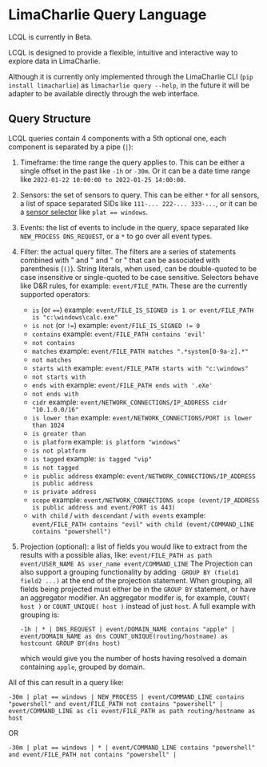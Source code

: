 # LimaCharlie Query Language

LCQL is currently in Beta.

LCQL is designed to provide a flexible, intuitive and interactive way to explore data in LimaCharlie.

Although it is currently only implemented through the LimaCharlie CLI (`pip install limacharlie`)
as `limacharlie query --help`, in the future it will be adapter to be available directly through
the web interface.

## Query Structure
LCQL queries contain 4 components with a 5th optional one, each component is
separated by a pipe (`|`):
1.  Timeframe: the time range the query applies to. This can be either a single
    offset in the past like `-1h` or `-30m`. Or it can be a date time range
    like `2022-01-22 10:00:00 to 2022-01-25 14:00:00`.
2.  Sensors: the set of sensors to query. This can be either `*` for all sensors,
    a list of space separated SIDs like `111-... 222-... 333-...`, or it can
    be a [sensor selector](https://doc.limacharlie.io/docs/documentation/36c920f4f7bc9-sensor-selector-expressions)
    like `plat == windows`.
3.  Events: the list of events to include in the query, space separated like
    `NEW_PROCESS DNS_REQUEST`, or a `*` to go over all event types.
4.  Filter: the actual query filter. The filters are a series of statements
    combined with " and " and " or " that can be associated with parenthesis (`()`).
    String literals, when used, can be double-quoted to be case insensitive
    or single-quoted to be case sensitive.
    Selectors behave like D&R rules, for example: `event/FILE_PATH`.
    These are the currently supported operators:
    - `is` (or `==`) example:
        ```event/FILE_IS_SIGNED is 1 or event/FILE_PATH is "c:\windows\calc.exe"```
    - `is not` (or `!=`) example: `event/FILE_IS_SIGNED != 0`
    - `contains` example: `event/FILE_PATH contains 'evil'`
    - `not contains`
    - `matches` example: `event/FILE_PATH matches ".*system[0-9a-z].*"`
    - `not matches`
    - `starts with` example: `event/FILE_PATH starts with "c:\windows"`
    - `not starts with`
    - `ends with` example: `event/FILE_PATH ends with '.eXe'`
    - `not ends with`
    - `cidr` example: `event/NETWORK_CONNECTIONS/IP_ADDRESS cidr "10.1.0.0/16"`
    - `is lower than` example: `event/NETWORK_CONNECTIONS/PORT is lower than 1024`
    - `is greater than`
    - `is platform` example: `is platform "windows"`
    - `is not platform`
    - `is tagged` example: `is tagged "vip"`
    - `is not tagged`
    - `is public address` example:
        ```event/NETWORK_CONNECTIONS/IP_ADDRESS is public address```
    - `is private address`
    - `scope` example:
        ```event/NETWORK_CONNECTIONS scope (event/IP_ADDRESS is public address and event/PORT is 443)```
    - `with child` / `with descendant` / `with events` example:
        ```event/FILE_PATH contains "evil" with child (event/COMMAND_LINE contains "powershell")```
5.  Projection (optional): a list of fields you would like to extract from the results
    with a possible alias, like: `event/FILE_PATH as path event/USER_NAME AS user_name event/COMMAND_LINE`
    The Projection can also support a grouping functionality by adding ` GROUP BY (field1 field2 ...)` at the
    end of the projection statement. When grouping, all fields being projected must either be in the `GROUP BY`
    statement, or have an aggregator modifier. An aggregator modifer is, for example, `COUNT( host )` or
    `COUNT_UNIQUE( host )` instead of just `host`.
    A full example with grouping is:

    ```-1h | * | DNS_REQUEST | event/DOMAIN_NAME contains "apple" | event/DOMAIN_NAME as dns COUNT_UNIQUE(routing/hostname) as hostcount GROUP BY(dns host)```

    which would give you the number of hosts having resolved a domain containing `apple`, grouped by domain.

All of this can result in a query like:

```
-30m | plat == windows | NEW_PROCESS | event/COMMAND_LINE contains "powershell" and event/FILE_PATH not contains "powershell" | event/COMMAND_LINE as cli event/FILE_PATH as path routing/hostname as host
```


OR

```
-30m | plat == windows | * | event/COMMAND_LINE contains "powershell" and event/FILE_PATH not contains "powershell" |
```